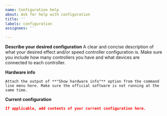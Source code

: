 ```yaml
---
name: Configuration help
about: Ask for help with configuration
title: ''
labels: configuration
assignees: ''

---
```


**Describe your desired configuration**
A clear and concise description of what your desired effect and/or speed controller configuration is. Make sure you include how many controllers you have and what devices are connected to each controller.

**Hardware info**
```
Attach the output of **"Show hardware info"** option from the command line menu here. Make sure the official software is not running at the same time.
```

**Current configuration**
```json
If applicable, add contents of your current configuration here.
```
